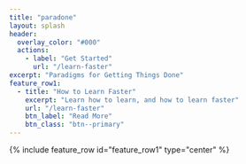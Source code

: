 ```yaml
---
title: "paradone"
layout: splash
header:
  overlay_color: "#000"
  actions:
    - label: "Get Started"
      url: "/learn-faster"
excerpt: "Paradigms for Getting Things Done"
feature_row1:
  - title: "How to Learn Faster"
    excerpt: "Learn how to learn, and how to learn faster"
    url: "/learn-faster"
    btn_label: "Read More"
    btn_class: "btn--primary"
---
```


{% include feature_row id="feature_row1" type="center" %}